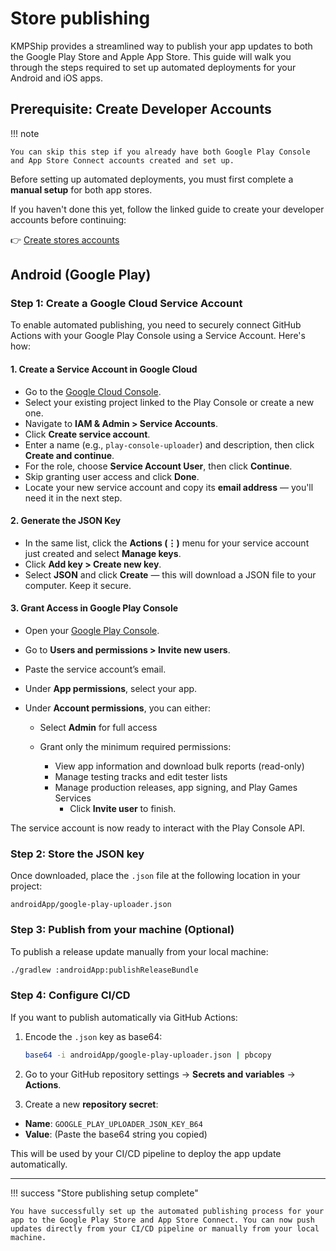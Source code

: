 # Store publishing

KMPShip provides a streamlined way to publish your app updates to both the Google Play Store and Apple App Store. This guide will walk you through the steps required to set up automated deployments for your Android and iOS apps.

## Prerequisite: Create Developer Accounts

!!! note

    You can skip this step if you already have both Google Play Console and App Store Connect accounts created and set up. 

Before setting up automated deployments, you must first complete a **manual setup** for both app stores.

If you haven't done this yet, follow the linked guide to create your developer accounts before continuing:

👉 [Create stores accounts](../tutorials/stores/)

## Android (Google Play)

### Step 1: Create a Google Cloud Service Account

To enable automated publishing, you need to securely connect GitHub Actions with your Google Play Console using a Service Account. Here's how:

#### 1. Create a Service Account in Google Cloud

* Go to the [Google Cloud Console](https://console.cloud.google.com/).
* Select your existing project linked to the Play Console or create a new one.
* Navigate to **IAM & Admin > Service Accounts**.
* Click **Create service account**.
* Enter a name (e.g., `play-console-uploader`) and description, then click **Create and continue**.
* For the role, choose **Service Account User**, then click **Continue**.
* Skip granting user access and click **Done**.
* Locate your new service account and copy its **email address** — you'll need it in the next step.

#### 2. Generate the JSON Key

* In the same list, click the **Actions (⋮)** menu for your service account just created and select **Manage keys**.
* Click **Add key > Create new key**.
* Select **JSON** and click **Create** — this will download a JSON file to your computer. Keep it secure.

#### 3. Grant Access in Google Play Console

* Open your [Google Play Console](https://play.google.com/console).
* Go to **Users and permissions > Invite new users**.
* Paste the service account’s email.
* Under **App permissions**, select your app.
* Under **Account permissions**, you can either:

    * Select **Admin** for full access
    * Grant only the minimum required permissions:

        * View app information and download bulk reports (read-only)
        * Manage testing tracks and edit tester lists
        * Manage production releases, app signing, and Play Games Services
          * Click **Invite user** to finish.

The service account is now ready to interact with the Play Console API.

### Step 2: Store the JSON key

Once downloaded, place the `.json` file at the following location in your project:

```
androidApp/google-play-uploader.json
```

### Step 3: Publish from your machine (Optional)

To publish a release update manually from your local machine:

```bash
./gradlew :androidApp:publishReleaseBundle
```

### Step 4: Configure CI/CD

If you want to publish automatically via GitHub Actions:

1. Encode the `.json` key as base64:

    ```bash
    base64 -i androidApp/google-play-uploader.json | pbcopy
    ```

2. Go to your GitHub repository settings → **Secrets and variables** → **Actions**.
3. Create a new **repository secret**:

* **Name**: `GOOGLE_PLAY_UPLOADER_JSON_KEY_B64`
* **Value**: (Paste the base64 string you copied)

This will be used by your CI/CD pipeline to deploy the app update automatically.

---

!!! success "Store publishing setup complete"

    You have successfully set up the automated publishing process for your app to the Google Play Store and App Store Connect. You can now push updates directly from your CI/CD pipeline or manually from your local machine.
